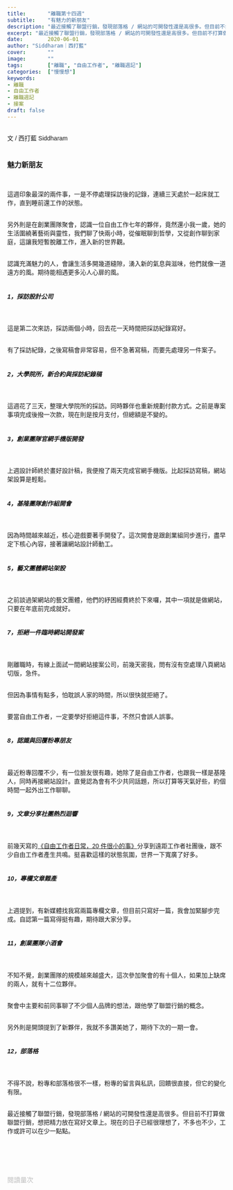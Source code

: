 ```yaml
---
title:       "離職第十四週"
subtitle:    "有魅力的新朋友"
description: "最近接觸了聯盟行銷，發現部落格 / 網站的可開發性還是高很多。但目前不打算做聯盟行銷，想把精力放在寫好文章上。現在的日子已經很理想了，不多也不少，工作或許可以在少一點點..."
excerpt: "最近接觸了聯盟行銷，發現部落格 / 網站的可開發性還是高很多。但目前不打算做聯盟行銷，想把精力放在寫好文章上。現在的日子已經很理想了，不多也不少，工作或許可以在少一點點..."
date:        2020-06-01
author: "Siddharam｜西打藍"
cover:       ""
image:       ""
tags:        ["離職", "自由工作者", "離職週記"]
categories:  ["慢慢想"]
keywords:
- 離職
- 自由工作者
- 離職週記
- 接案
draft: false
---
```


<article style="font-family: 'Noto Sans TC', '微軟正黑體', sans-serif; font-weight: 300;">

<br>文 / 西打藍 Siddharam<br><br>

<h3 class="article-h1-color">魅力新朋友</h3><br>

這週印象最深的兩件事，一是不停處理採訪後的記錄，連續三天處於一起床就工作，直到睡前還工作的狀態。<br><br>

另外則是在創業團隊聚會，認識一位自由工作七年的夥伴，竟然還小我一歲，她的生活圍繞著藝術與靈性，我們聊了快兩小時，從催眠聊到哲學，又從創作聊到家庭，這讓我短暫脫離工作，進入新的世界觀。<br><br>

認識充滿魅力的人，會讓生活多開幾道縫隙，湧入新的氣息與滋味，他們就像一道遠方的風。期待能相遇更多沁人心扉的風。<br><br>


<h5 class="article-h1-color">1，採訪設計公司</h5><br>

這是第二次來訪，採訪兩個小時，回去花一天時間把採訪紀錄寫好。<br><br>

有了採訪紀錄，之後寫稿會非常容易，但不急著寫稿，而要先處理另一件案子。<br><br>


<h5 class="article-h1-color">2，大學院所，新合約與採訪紀錄稿</h5><br>

這週花了三天，整理大學院所的採訪。同時夥伴也重新規劃付款方式。之前是專案事項完成後撥一次款，現在則是按月支付，但總額是不變的。<br><br>


<h5 class="article-h1-color">3，創業團隊官網手機版開發</h5><br>

上週設計師終於畫好設計稿，我便撥了兩天完成官網手機版。比起採訪寫稿，網站架設算是輕鬆。<br><br>


<h5 class="article-h1-color">4，基隆團隊創作組開會</h5><br>

因為時間越來越近，核心遊戲要著手開發了。這次開會是跟創業組同步進行，盡早定下核心內容，接著讓網站設計師動工。<br><br>


<h5 class="article-h1-color">5，藝文團體網站架設</h5><br>

之前談過架網站的藝文團體，他們的紓困經費終於下來囉，其中一項就是做網站，只要在年底前完成就好。<br><br>


<h5 class="article-h1-color">7，拒絕一件臨時網站開發案</h5><br>

剛離職時，有線上面試一間網站接案公司，前幾天密我，問有沒有空處理八頁網站切版，急件。<br><br>

但因為事情有點多，怕耽誤人家的時間，所以很快就拒絕了。<br><br>

要當自由工作者，一定要學好拒絕這件事，不然只會誤人誤事。<br><br>


<h5 class="article-h1-color">8，認識與回覆粉專朋友</h5><br>

最近粉專回覆不少，有一位臉友很有趣，她除了是自由工作者，也跟我一樣是基隆人，同時再接網站設計。直覺認為會有不少共同話題，所以打算等天氣好些，約個時間一起外出工作聊聊。<br><br>


<h5 class="article-h1-color">9，文章分享社團熱烈迴響</h5><br>

前幾天寫的<a href="https://m.facebook.com/groups/1190343134374259?view=permalink&id=3771728976235649" target="_blank">《自由工作者日常，20 件很小的事》</a>分享到遠距工作者社團後，跟不少自由工作者產生共鳴。挺喜歡這樣的狀態氛圍，世界一下寬廣了好多。<br><br>


<h5 class="article-h1-color">10，專欄文章難產</h5><br>

上週提到，有新媒體找我寫兩篇專欄文章，但目前只寫好一篇，我會加緊腳步完成。自認第一篇寫得挺有趣，期待跟大家分享。<br><br>


<h5 class="article-h1-color">11，創業團隊小酒會</h5><br>

不知不覺，創業團隊的規模越來越盛大，這次參加聚會的有十個人，如果加上缺席的兩人，就有十二位夥伴。<br><br>

聚會中主要和前同事聊了不少個人品牌的想法，跟他學了聯盟行銷的概念。<br><br>

另外則是開頭提到了新夥伴，我就不多讚美她了，期待下次的一期一會。<br><br>

<h5 class="article-h1-color">12，部落格</h5><br>

不得不說，粉專和部落格很不一樣，粉專的留言與私訊，回饋很直接，但它的變化有限。<br><br>

最近接觸了聯盟行銷，發現部落格 / 網站的可開發性還是高很多。但目前不打算做聯盟行銷，想把精力放在寫好文章上。現在的日子已經很理想了，不多也不少，工作或許可以在少一點點。<br><br>









<br><br><br>

</article>

<div style="color: #bfbfbf; font-size: 15px;" id="busuanzi_container_page_pv">
  閱讀量<span id="busuanzi_value_page_pv"></span>次
</div>

<script src="../../js/post.js"></script>




